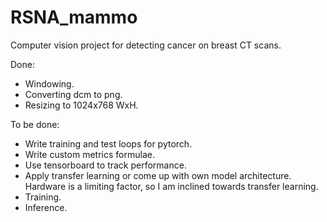# RSNA_mammo
Computer vision project for detecting cancer on breast CT scans.

Done:
  - Windowing.
  - Converting dcm to png.
  - Resizing to 1024x768 WxH.

To be done:
  - Write training and test loops for pytorch.
  - Write custom metrics formulae.
  - Use tensorboard to track performance.
  - Apply transfer learning or come up with own model architecture. Hardware is a limiting factor, so I am inclined towards transfer learning.
  - Training.
  - Inference.
